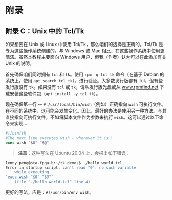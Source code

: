 # 附录

## 附录 C：Unix 中的 Tcl/Tk

如果想要在 Unix 或 Linux 中使用 Tcl/Tk，那么咱们的选择是正确的。Tcl/Tk 是专为这些操作系统创建的，与 Windows 或 Mac 相比，在这些操作系统中使用更简洁。虽然本教程主要面向 Windows 用户，但我（作者）认为可以在此添加有关 Unix 的说明。


首先确保咱们同时拥有 `tcl` 和 `tk`。使用 `rpm -q tcl tk` 命令（在基于 Debian 的系统上，使用 `apt search tcl tk`），进行验证。大多数发行版都有 Tcl，但有些发行版没有 `tk`。如果没有 `tcl` 或 `tk`，请从发行版光盘或从 www.rpmfind.net 下载安装这些软件包（`apt install -y tcl tk`）。


现在确保第一行 -- `#!/usr/local/bin/wish`（例如）正确指向 `wish` 可执行文件。在不同的系统中，这可能会发生变化。因此，最好的办法是使用另一种方法。与其直接指向可执行文件，不如将脚本文件作为参数来执行 `wish`。这可以通过以下命令来实现...

```tcl
#!/bin/sh
#The next line executes wish - wherever it is \
exec wish "$0" "$@"
```


> **注意**：这种写法在 Ubuntu 20.04 上，会报出如下错误：

```bash
lenny.peng@sta-fpga-b:~/tk_demos$ ./hello_world.tcl
Error in startup script: can't read "0": no such variable
    while executing
"exec wish "$0" "$@""
    (file "./hello_world.tcl" line 4)
```

更好的写法，应是：`#!/usr/bin/env wish`。
